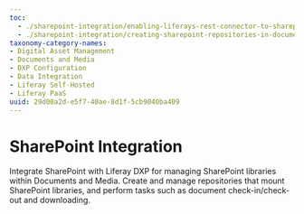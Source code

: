 ```yaml
---
toc:
  - ./sharepoint-integration/enabling-liferays-rest-connector-to-sharepoint.md
  - ./sharepoint-integration/creating-sharepoint-repositories-in-documents-and-media.md
taxonomy-category-names:
- Digital Asset Management
- Documents and Media
- DXP Configuration
- Data Integration
- Liferay Self-Hosted
- Liferay PaaS
uuid: 29d00a2d-e5f7-40ae-8d1f-5cb9040ba409
---
```


# SharePoint Integration

Integrate SharePoint with Liferay DXP for managing SharePoint libraries within Documents and Media. Create and manage repositories that mount SharePoint libraries, and perform tasks such as document check-in/check-out and downloading.
